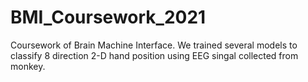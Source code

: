 # BMI_Coursework_2021
Coursework of Brain Machine Interface. We trained several models to classify 8 direction 2-D hand position using EEG singal collected from monkey.
